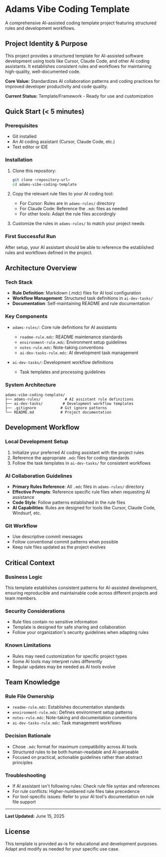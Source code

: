 # Adams Vibe Coding Template

A comprehensive AI-assisted coding template project featuring structured rules and development workflows.

## Project Identity & Purpose

This project provides a structured template for AI-assisted software development using tools like Cursor, Claude Code, and other AI coding assistants. It establishes consistent rules and workflows for maintaining high-quality, well-documented code.

**Core Value:** Standardizes AI collaboration patterns and coding practices for improved developer productivity and code quality.

**Current Status:** Template/Framework - Ready for use and customization

## Quick Start (< 5 minutes)

### Prerequisites
- Git installed
- An AI coding assistant (Cursor, Claude Code, etc.)
- Text editor or IDE

### Installation
1. Clone this repository:
   ```bash
   git clone <repository-url>
   cd adams-vibe-coding-template
   ```

2. Copy the relevant rule files to your AI coding tool:
   - For Cursor: Rules are in `adams-rules/` directory
   - For Claude Code: Reference the `.mdc` files as needed
   - For other tools: Adapt the rule files accordingly

3. Customize the rules in `adams-rules/` to match your project needs

### First Successful Run
After setup, your AI assistant should be able to reference the established rules and workflows defined in the project.

## Architecture Overview

### Tech Stack
- **Rule Definition**: Markdown (.mdc) files for AI tool configuration
- **Workflow Management**: Structured task definitions in `ai-dev-tasks/`
- **Documentation**: Self-maintaining README and rule documentation

### Key Components
- `adams-rules/`: Core rule definitions for AI assistants
  - `readme-rule.mdc`: README maintenance standards
  - `environment-rule.mdc`: Environment setup guidelines  
  - `notes-rule.mdc`: Note-taking conventions
  - `ai-dev-tasks-rule.mdc`: AI development task management

- `ai-dev-tasks/`: Development workflow definitions
  - Task templates and processing guidelines

### System Architecture
```
adams-vibe-coding-template/
├── adams-rules/           # AI assistant rule definitions
├── ai-dev-tasks/         # Development workflow templates
├── .gitignore           # Git ignore patterns
└── README.md            # Project documentation
```

## Development Workflow

### Local Development Setup
1. Initialize your preferred AI coding assistant with the project rules
2. Reference the appropriate `.mdc` files for coding standards
3. Follow the task templates in `ai-dev-tasks/` for consistent workflows

### AI Collaboration Guidelines
- **Primary Rules Reference**: All `.mdc` files in `adams-rules/` directory
- **Effective Prompts**: Reference specific rule files when requesting AI assistance
- **Code Style**: Follow patterns established in the rule files
- **AI Capabilities**: Rules are designed for tools like Cursor, Claude Code, Windsurf, etc.

### Git Workflow
- Use descriptive commit messages
- Follow conventional commit patterns when possible
- Keep rule files updated as the project evolves

## Critical Context

### Business Logic
This template establishes consistent patterns for AI-assisted development, ensuring reproducible and maintainable code across different projects and team members.

### Security Considerations
- Rule files contain no sensitive information
- Template is designed for safe sharing and collaboration
- Follow your organization's security guidelines when adapting rules

### Known Limitations
- Rules may need customization for specific project types
- Some AI tools may interpret rules differently
- Regular updates may be needed as AI tools evolve

## Team Knowledge

### Rule File Ownership
- `readme-rule.mdc`: Establishes documentation standards
- `environment-rule.mdc`: Defines environment setup patterns
- `notes-rule.mdc`: Note-taking and documentation conventions
- `ai-dev-tasks-rule.mdc`: Task management workflows

### Decision Rationale
- Chose `.mdc` format for maximum compatibility across AI tools
- Structured rules to be both human-readable and AI-parseable
- Focused on practical, actionable guidelines rather than abstract principles

### Troubleshooting
- If AI assistant isn't following rules: Check rule file syntax and references
- For rule conflicts: Higher-numbered rule files take precedence
- For tool-specific issues: Refer to your AI tool's documentation on rule file support

---

**Last Updated:** June 15, 2025

## License

This template is provided as-is for educational and development purposes. Adapt and modify as needed for your specific use case. 